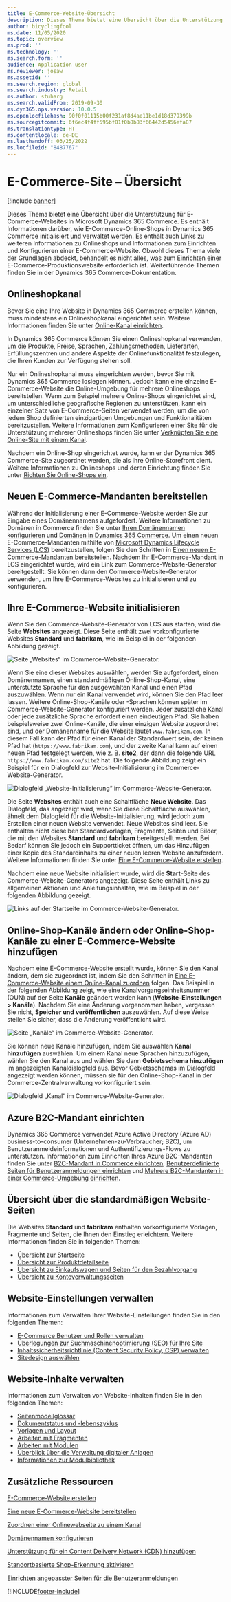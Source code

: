 ```yaml
---
title: E-Commerce-Website-Übersicht
description: Dieses Thema bietet eine Übersicht über die Unterstützung für E-Commerce-Websites in Microsoft Dynamics 365 Commerce.
author: bicyclingfool
ms.date: 11/05/2020
ms.topic: overview
ms.prod: ''
ms.technology: ''
ms.search.form: ''
audience: Application user
ms.reviewer: josaw
ms.assetid: ''
ms.search.region: global
ms.search.industry: Retail
ms.author: stuharg
ms.search.validFrom: 2019-09-30
ms.dyn365.ops.version: 10.0.5
ms.openlocfilehash: 90f0f01115b00f231af8d4ae11be1d18d379399b
ms.sourcegitcommit: 6f6ec4f4ff595bf81f0b8b83f66442d5456efa87
ms.translationtype: HT
ms.contentlocale: de-DE
ms.lasthandoff: 03/25/2022
ms.locfileid: "8487767"
---
```

# <a name="e-commerce-site-overview"></a>E-Commerce-Site – Übersicht

[!include [banner](includes/banner.md)]

Dieses Thema bietet eine Übersicht über die Unterstützung für E-Commerce-Websites in Microsoft Dynamics 365 Commerce. Es enthält Informationen darüber, wie E-Commerce-Online-Shops in Dynamics 365 Commerce initialisiert und verwaltet werden. Es enthält auch Links zu weiteren Informationen zu Onlineshops und Informationen zum Einrichten und Konfigurieren einer E-Commerce-Website. Obwohl dieses Thema viele der Grundlagen abdeckt, behandelt es nicht alles, was zum Einrichten einer E-Commerce-Produktionswebsite erforderlich ist. Weiterführende Themen finden Sie in der Dynamics 365 Commerce-Dokumentation.

## <a name="online-store-channel"></a>Onlineshopkanal

Bevor Sie eine Ihre Website in Dynamics 365 Commerce erstellen können, muss mindestens ein Onlineshopkanal eingerichtet sein. Weitere Informationen finden Sie unter [Online-Kanal einrichten](channel-setup-online.md). 

In Dynamics 365 Commerce können Sie einen Onlineshopkanal verwenden, um die Produkte, Preise, Sprachen, Zahlungsmethoden, Lieferarten, Erfüllungszentren und andere Aspekte der Onlinefunktionalität festzulegen, die Ihren Kunden zur Verfügung stehen soll.

Nur ein Onlineshopkanal muss eingerichten werden, bevor Sie mit Dynamics 365 Commerce loslegen können. Jedoch kann eine einzelne E-Commerce-Website die Online-Umgebung für mehrere Onlineshops bereitstellen. Wenn zum Beispiel mehrere Online-Shops eingerichtet sind, um unterschiedliche geografische Regionen zu unterstützen, kann ein einzelner Satz von E-Commerce-Seiten verwendet werden, um die von jedem Shop definierten einzigartigen Umgebungen und Funktionalitäten bereitzustellen. Weitere Informationen zum Konfigurieren einer Site für die Unterstützung mehrerer Onlineshops finden Sie unter [Verknüpfen Sie eine Online-Site mit einem Kanal](associate-site-online-store.md).

Nachdem ein Online-Shop eingerichtet wurde, kann er der Dynamics 365 Commerce-Site zugeordnet werden, die als Ihre Online-Storefront dient. Weitere Informationen zu Onlineshops und deren Einrichtung finden Sie unter [Richten Sie Online-Shops ein](/dynamics365/unified-operations/retail/online-stores).

## <a name="deploy-a-new-e-commerce-tenant"></a>Neuen E-Commerce-Mandanten bereitstellen

Während der Initialisierung einer E-Commerce-Website werden Sie zur Eingabe eines Domänennamens aufgefordert. Weitere Informationen zu Domänen in Commerce finden Sie unter [Ihren Domänennamen konfigurieren](configure-your-domain-name.md) und [Domänen in Dynamics 365 Commerce](domains-commerce.md). Um einen neuen E-Commerce-Mandanten mithilfe von [Microsoft Dynamics Lifecycle Services (LCS)](/dynamics365/unified-operations/dev-itpro/lifecycle-services/lcs-user-guide) bereitzustellen, folgen Sie den Schritten in [Einen neuen E-Commerce-Mandanten bereitstellen](deploy-ecommerce-site.md). Nachdem Ihr E-Commerce-Mandant in LCS eingerichtet wurde, wird ein Link zum Commerce-Website-Generator bereitgestellt. Sie können dann den Commerce-Website-Generator verwenden, um Ihre E-Commerce-Websites zu initialisieren und zu konfigurieren.

## <a name="initialize-your-e-commerce-site"></a>Ihre E-Commerce-Website initialisieren

Wenn Sie den Commerce-Website-Generator von LCS aus starten, wird die Seite **Websites** angezeigt. Diese Seite enthält zwei vorkonfigurierte Websites **Standard** und **fabrikam**, wie im Beispiel in der folgenden Abbildung gezeigt.

![Seite „Websites“ im Commerce-Website-Generator.](media/e-commerce-site-01.png)

Wenn Sie eine dieser Websites auswählen, werden Sie aufgefordert, einen Domänennamen, einen standardmäßigen Online-Shop-Kanal, eine unterstützte Sprache für den ausgewählten Kanal und einen Pfad auszuwählen. Wenn nur ein Kanal verwendet wird, können Sie den Pfad leer lassen. Weitere Online-Shop-Kanäle oder -Sprachen können später im Commerce-Website-Generator konfiguriert werden. Jeder zusätzliche Kanal oder jede zusätzliche Sprache erfordert einen eindeutigen Pfad. Sie haben beispielsweise zwei Online-Kanäle, die einer einzigen Website zugeordnet sind, und der Domänenname für die Website lautet `www.fabrikam.com`. In diesem Fall kann der Pfad für einen Kanal der Standardwert sein, der keinen Pfad hat (`https://www.fabrikam.com`), und der zweite Kanal kann auf einen neuen Pfad festgelegt werden, wie z. B. **site2**, der dann die folgende URL `https://www.fabrikam.com/site2` hat. Die folgende Abbildung zeigt ein Beispiel für ein Dialogfeld zur Website-Initialisierung im Commerce-Website-Generator.

![Dialogfeld „Website-Initialisierung“ im Commerce-Website-Generator.](media/e-commerce-site-02.png)

Die Seite **Websites** enthält auch eine Schaltfläche **Neue Website**. Das Dialogfeld, das angezeigt wird, wenn Sie diese Schaltfläche auswählen, ähnelt dem Dialogfeld für die Website-Initialisierung, wird jedoch zum Erstellen einer neuen Website verwendet. Neue Websites sind leer. Sie enthalten nicht dieselben Standardvorlagen, Fragmente, Seiten und Bilder, die mit den Websites **Standard** und **fabrikam** bereitgestellt werden. Bei Bedarf können Sie jedoch ein Supportticket öffnen, um das Hinzufügen einer Kopie des Standardinhalts zu einer neuen leeren Website anzufordern. Weitere Informationen finden Sie unter [Eine E-Commerce-Website erstellen](create-ecommerce-site.md).

Nachdem eine neue Website initialisiert wurde, wird die **Start**-Seite des Commerce-Website-Generators angezeigt. Diese Seite enthält Links zu allgemeinen Aktionen und Anleitungsinhalten, wie im Beispiel in der folgenden Abbildung gezeigt.

![Links auf der Startseite im Commerce-Website-Generator.](media/e-commerce-site-03.png)

## <a name="modify-online-store-channels-or-add-online-store-channels-to-an-e-commerce-site"></a>Online-Shop-Kanäle ändern oder Online-Shop-Kanäle zu einer E-Commerce-Website hinzufügen

Nachdem eine E-Commerce-Website erstellt wurde, können Sie den Kanal ändern, dem sie zugeordnet ist, indem Sie den Schritten in [Eine E-Commerce-Website einem Online-Kanal zuordnen](associate-site-online-store.md) folgen. Das Beispiel in der folgenden Abbildung zeigt, wie eine Kanalvorgangseinheitsnummer (OUN) auf der Seite **Kanäle** geändert werden kann (**Website-Einstellungen \> Kanäle**). Nachdem Sie eine Änderung vorgenommen haben, vergessen Sie nicht, **Speicher und veröffentlichen** auszuwählen. Auf diese Weise stellen Sie sicher, dass die Änderung veröffentlicht wird.

![Seite „Kanäle“ im Commerce-Website-Generator.](media/e-commerce-site-04.png)

Sie können neue Kanäle hinzufügen, indem Sie auswählen **Kanal hinzufügen** auswählen. Um einem Kanal neue Sprachen hinzuzufügen, wählen Sie den Kanal aus und wählen Sie dann **Gebietsschema hinzufügen** im angezeigten Kanaldialogfeld aus. Bevor Gebietsschemas im Dialogfeld angezeigt werden können, müssen sie für den Online-Shop-Kanal in der Commerce-Zentralverwaltung vorkonfiguriert sein.

![Dialogfeld „Kanal“ im Commerce-Website-Generator.](media/e-commerce-site-05.png)

## <a name="set-up-an-azure-b2c-tenant"></a>Azure B2C-Mandant einrichten

Dynamics 365 Commerce verwendet Azure Active Directory (Azure AD) business-to-consumer (Unternehmen-zu-Verbraucher; B2C), um Benutzeranmeldeinformationen und Authentifizierungs-Flows zu unterstützen. Informationen zum Einrichten Ihres Azure B2C-Mandanten finden Sie unter [B2C-Mandant in Commerce einrichten](set-up-b2c-tenant.md), [Benutzerdefinierte Seiten für Benutzeranmeldungen einrichten](custom-pages-user-logins.md) und [Mehrere B2C-Mandanten in einer Commerce-Umgebung einrichten](configure-multi-b2c-tenants.md).

## <a name="overview-of-the-default-site-pages"></a>Übersicht über die standardmäßigen Website-Seiten

Die Websites **Standard** und **fabrikam** enthalten vorkonfigurierte Vorlagen, Fragmente und Seiten, die Ihnen den Einstieg erleichtern. Weitere Informationen finden Sie in folgenden Themen:

- [Übersicht zur Startseite](quick-tour-home-page.md)
- [Übersicht zur Produktdetailseite](quick-tour-pdp.md)
- [Übersicht zu Einkaufswagen und Seiten für den Bezahlvorgang](quick-tour-cart-checkout.md)
- [Übersicht zu Kontoverwaltungsseiten](quick-tour-account-management.md)

## <a name="manage-site-settings"></a>Website-Einstellungen verwalten

Informationen zum Verwalten Ihrer Website-Einstellungen finden Sie in den folgenden Themen:

- [E-Commerce Benutzer und Rollen verwalten](manage-ecommerce-users-roles.md)
- [Überlegungen zur Suchmaschinenoptimierung (SEO) für Ihre Site](search-engine-optimization-considerations.md)
- [Inhaltssicherheitsrichtlinie (Content Security Policy, CSP) verwalten](manage-csp.md)
- [Sitedesign auswählen](select-site-theme.md)

## <a name="manage-site-content"></a>Website-Inhalte verwalten

Informationen zum Verwalten von Website-Inhalten finden Sie in den folgenden Themen:

- [Seitenmodellglossar](page-elements-overview.md)
- [Dokumentstatus und -lebenszyklus](document-states-overview.md)
- [Vorlagen und Layout](templates-layouts-overview.md)
- [Arbeiten mit Fragmenten](work-with-fragments.md)
- [Arbeiten mit Modulen](work-with-modules.md)
- [Überblick über die Verwaltung digitaler Anlagen](dam-overview.md)
- [Informationen zur Modulbibliothek](starter-kit-overview.md)

## <a name="additional-resources"></a>Zusätzliche Ressourcen

[E-Commerce-Website erstellen](create-ecommerce-site.md)

[Eine neue E-Commerce-Website bereitstellen](deploy-ecommerce-site.md)

[Zuordnen einer Onlinewebseite zu einem Kanal](associate-site-online-store.md)

[Domänennamen konfigurieren](configure-your-domain-name.md)

[Unterstützung für ein Content Delivery Network (CDN) hinzufügen](add-cdn-support.md)

[Standortbasierte Shop-Erkennung aktivieren](enable-store-detection.md)

[Einrichten angepasster Seiten für die Benutzeranmeldungen](custom-pages-user-logins.md)


[!INCLUDE[footer-include](../includes/footer-banner.md)]